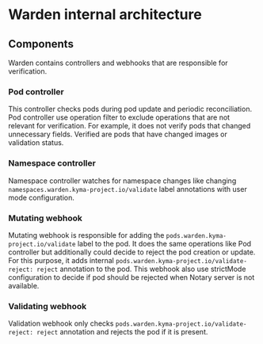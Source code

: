 # Warden internal architecture

## Components

Warden contains controllers and webhooks that are responsible for verification.

### Pod controller

This controller checks pods during pod update and periodic reconciliation.
Pod controller use operation filter to exclude operations that are not relevant for verification. 
For example, it does not verify pods that changed unnecessary fields. Verified are pods that have changed images or validation status.

### Namespace controller

Namespace controller watches for namespace changes like changing `namespaces.warden.kyma-project.io/validate` label annotations with user mode configuration.

### Mutating webhook

Mutating webhook is responsible for adding the `pods.warden.kyma-project.io/validate` label to the pod.
It does the same operations like Pod controller but additionally could decide to reject the pod creation or update. For this purpose, it adds internal `pods.warden.kyma-project.io/validate-reject: reject` annotation to the pod.
This webhook also use strictMode configuration to decide if pod should be rejected when Notary server is not available.

### Validating webhook

Validation webhook only checks `pods.warden.kyma-project.io/validate-reject: reject` annotation and rejects the pod if it is present.